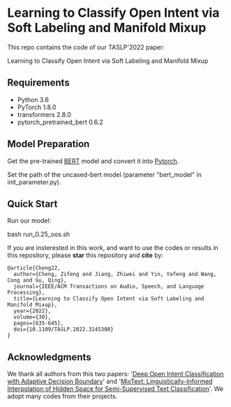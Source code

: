 # Learning to Classify Open Intent via Soft Labeling and Manifold Mixup

This repo contains the code of our TASLP'2022 paper:

Learning to Classify Open Intent via Soft Labeling and Manifold Mixup

## Requirements

- Python 3.6
- PyTorch 1.8.0
- transformers 2.8.0
- pytorch_pretrained_bert 0.6.2

## Model Preparation
Get the pre-trained [BERT](https://storage.googleapis.com/bert_models/2018_10_18/uncased_L-12_H-768_A-12.zip) model and convert it into [Pytorch](https://huggingface.co/transformers/converting_tensorflow_models.html). 

Set the path of the uncased-bert model (parameter "bert_model" in init_parameter.py).

## Quick Start  

Run our model:

bash run_0.25_oos.sh

If you are insterested in this work, and want to use the codes or results in this repository, please **star** this repository and **cite** by:
```
@article{Cheng22,
  author={Cheng, Zifeng and Jiang, Zhiwei and Yin, Yafeng and Wang, Cong and Gu, Qing},
  journal={IEEE/ACM Transactions on Audio, Speech, and Language Processing}, 
  title={Learning to Classify Open Intent via Soft Labeling and Manifold Mixup}, 
  year={2022},
  volume={30},
  pages={635-645},
  doi={10.1109/TASLP.2022.3145308}
}
```
## Acknowledgments
We thank all authors from this two papers: '[Deep Open Intent Classification with Adaptive Decision Boundary](https://github.com/thuiar/Adaptive-Decision-Boundary)' and '[MixText: Linguistically-Informed Interpolation of Hidden Space for Semi-Supervised Text Classification](https://github.com/GT-SALT/MixText)'. We adopt many codes from their projects.


